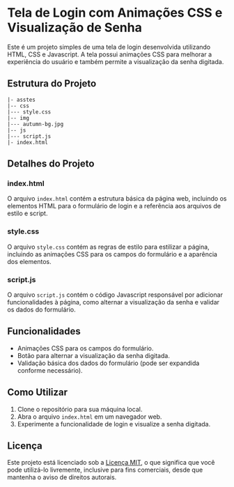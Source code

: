 # Tela de Login com Animações CSS e Visualização de Senha

Este é um projeto simples de uma tela de login desenvolvida utilizando HTML, CSS e Javascript. A tela possui animações CSS para melhorar a experiência do usuário e também permite a visualização da senha digitada.

## Estrutura do Projeto

```
|- asstes
|-- css
|--- style.css
|-- img
|--- autumn-bg.jpg
|-- js
|--- script.js
|- index.html
```

## Detalhes do Projeto

### index.html
O arquivo `index.html` contém a estrutura básica da página web, incluindo os elementos HTML para o formulário de login e a referência aos arquivos de estilo e script.

### style.css
O arquivo `style.css` contém as regras de estilo para estilizar a página, incluindo as animações CSS para os campos do formulário e a aparência dos elementos.

### script.js
O arquivo `script.js` contém o código Javascript responsável por adicionar funcionalidades à página, como alternar a visualização da senha e validar os dados do formulário.

## Funcionalidades

- Animações CSS para os campos do formulário.
- Botão para alternar a visualização da senha digitada.
- Validação básica dos dados do formulário (pode ser expandida conforme necessário).

## Como Utilizar

1. Clone o repositório para sua máquina local.
2. Abra o arquivo `index.html` em um navegador web.
3. Experimente a funcionalidade de login e visualize a senha digitada.

## Licença

Este projeto está licenciado sob a [Licença MIT](LICENSE), o que significa que você pode utilizá-lo livremente, inclusive para fins comerciais, desde que mantenha o aviso de direitos autorais.